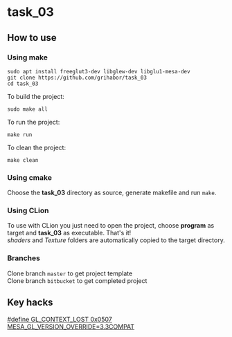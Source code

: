 # task_03

## How to use
### Using make
```
sudo apt install freeglut3-dev libglew-dev libglu1-mesa-dev  
git clone https://github.com/grihabor/task_03
cd task_03
```
To build the project:
```
sudo make all
```
To run the project:
```
make run
```
To clean the project:
```
make clean
```
### Using cmake
Choose the __task_03__ directory as source, generate makefile and run ```make```.

### Using CLion
To use with CLion you just need to open the project, choose __program__ as target and __task_03__ as executable. That's it!  
*shaders* and *Texture* folders are automatically copied to the target directory.

### Branches
Clone branch ```master``` to get project template  
Clone branch ```bitbucket``` to get completed project  

## Key hacks
[#define GL_CONTEXT_LOST 0x0507](https://github.com/grihabor/task_03/commit/7be0889be71614f861087246417cb86e90c3f4b2)  
[MESA_GL_VERSION_OVERRIDE=3.3COMPAT](https://github.com/grihabor/task_03/commit/7649a49026f82039be95898c165f5635f840b81e)  
